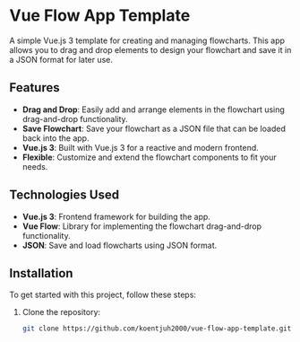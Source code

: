 # Vue Flow App Template

A simple Vue.js 3 template for creating and managing flowcharts. This app allows you to drag and drop elements to design your flowchart and save it in a JSON format for later use.

## Features

- **Drag and Drop**: Easily add and arrange elements in the flowchart using drag-and-drop functionality.
- **Save Flowchart**: Save your flowchart as a JSON file that can be loaded back into the app.
- **Vue.js 3**: Built with Vue.js 3 for a reactive and modern frontend.
- **Flexible**: Customize and extend the flowchart components to fit your needs.

## Technologies Used

- **Vue.js 3**: Frontend framework for building the app.
- **Vue Flow**: Library for implementing the flowchart drag-and-drop functionality.
- **JSON**: Save and load flowcharts using JSON format.

## Installation

To get started with this project, follow these steps:

1. Clone the repository:
   ```bash
   git clone https://github.com/koentjuh2000/vue-flow-app-template.git
